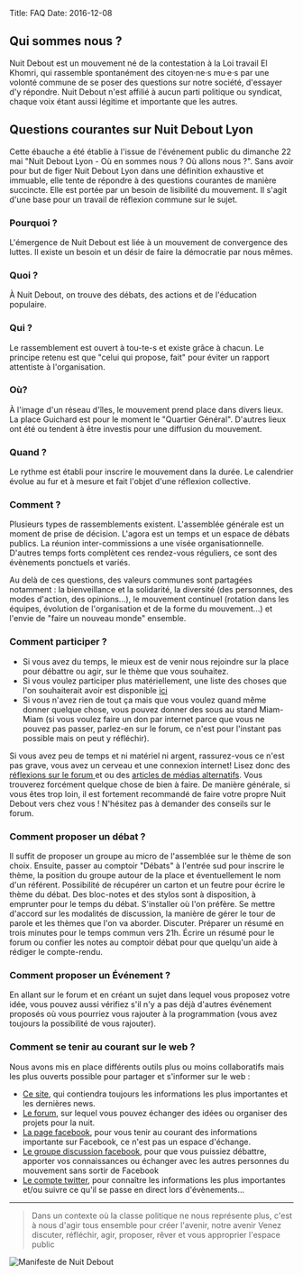 Title: FAQ
Date: 2016-12-08

Qui sommes nous ?
-----------------

Nuit Debout est un mouvement né de la contestation à la Loi travail El Khomri,
qui rassemble spontanément des citoyen·ne·s mu·e·s par une volonté commune de
se poser des questions sur notre société, d'essayer d'y répondre. Nuit Debout
n'est affilié à aucun parti politique ou syndicat, chaque voix étant aussi
légitime et importante que les autres.

Questions courantes sur Nuit Debout Lyon
----------------------------------------

 Cette ébauche a été établie à l'issue de l'événement public du dimanche 22 mai
 "Nuit Debout Lyon - Où en sommes nous ? Où allons nous ?". Sans avoir pour but
 de figer Nuit Debout Lyon dans une définition exhaustive et immuable, elle
 tente de répondre à des questions courantes de manière succincte. Elle est
 portée par un besoin de lisibilité du mouvement. Il s'agit d'une base pour un
 travail de réflexion commune sur le sujet.

### Pourquoi ?

L'émergence de Nuit Debout est liée à un mouvement de convergence des luttes.
Il existe un besoin et un désir de faire la démocratie par nous mêmes.

### Quoi ?

À Nuit Debout, on trouve des débats, des actions et de l'éducation populaire.

### Qui ?

Le rassemblement est ouvert à tou-te-s et existe grâce à chacun. Le principe
retenu est que "celui qui propose, fait" pour éviter un rapport attentiste à
l'organisation.

### Où?

À l'image d'un réseau d'îles, le mouvement prend place dans divers lieux. La
place Guichard est pour le moment le "Quartier Général". D'autres lieux ont
été ou tendent à être investis pour une diffusion du mouvement.

### Quand ?

Le rythme est établi pour inscrire le mouvement dans la durée. Le calendrier
évolue au fur et à mesure et fait l'objet d'une réflexion collective.

### Comment ?

Plusieurs types de rassemblements existent. L'assemblée générale est un moment
de prise de décision. L'agora est un temps et un espace de débats publics. La
réunion inter-commissions a une visée organisationnelle. D'autres temps forts
complètent ces rendez-vous réguliers, ce sont des évènements ponctuels et
variés.

Au delà de ces questions, des valeurs communes sont partagées notamment : la
bienveillance et la solidarité, la diversité (des personnes, des modes
d'action, des opinions...), le mouvement continuel (rotation dans les équipes,
évolution de l'organisation et de la forme du mouvement...) et l'envie de
"faire un nouveau monde" ensemble.

### Comment participer ?

* Si vous avez du temps, le mieux est de venir nous rejoindre sur la place pour
  débattre ou agir, sur le thème que vous souhaitez.
* Si vous voulez participer plus matériellement, une liste des choses que l'on
  souhaiterait avoir est disponible
  [ici](https://mensuel.framapad.org/p/besoins_materiel_nd_lyon)
* Si vous n'avez rien de tout ça mais que vous voulez quand même donner quelque
  chose, vous pouvez donner des sous au stand Miam-Miam (si vous voulez faire
  un don par internet parce que vous ne pouvez pas passer, parlez-en sur le
  forum, ce n'est pour l'instant pas possible mais on peut y réfléchir).

Si vous avez peu de temps et ni matériel ni argent, rassurez-vous ce n'est pas
grave, vous avez un cerveau et une connexion internet! Lisez donc des
[réflexions sur le forum ](https://forum.nuitdeboutlyon.fr/c/reflexions) et ou
des [articles de médias
alternatifs](https://forum.nuitdeboutlyon.fr/t/cartographie-des-medias-interessants).
Vous trouverez forcément quelque chose de bien à faire. De manière générale, si
vous êtes trop loin, il est fortement recommandé de faire votre propre Nuit
Debout vers chez vous ! N'hésitez pas à demander des conseils sur le forum.

### Comment proposer un débat ?

Il suffit de proposer un groupe au micro de l'assemblée sur le thème de son
choix. Ensuite, passer au comptoir "Débats" à l'entrée sud pour inscrire le
thème, la position du groupe autour de la place et éventuellement le nom d'un
référent. Possibilité de récupérer un carton et un feutre pour écrire le thème
du débat. Des bloc-notes et des stylos sont à disposition, à emprunter pour le
temps du débat. S'installer où l'on préfère. Se mettre d'accord sur les
modalités de discussion, la manière de gérer le tour de parole et les thèmes
que l'on va aborder. Discuter. Préparer un résumé en trois minutes pour le
temps commun vers 21h. Écrire un résumé pour le forum ou confier les notes au
comptoir débat pour que quelqu'un aide à rédiger le compte-rendu.

### Comment proposer un Événement ?

En allant sur le forum et en créant un sujet dans lequel vous proposez votre
idée, vous pouvez aussi vérifiez s'il n'y a pas déjà d'autres événement
proposés où vous pourriez vous rajouter à la programmation (vous avez toujours
la possibilité de vous rajouter).

### Comment se tenir au courant sur le web ?

Nous avons mis en place différents outils plus ou moins collaboratifs mais les
plus ouverts possible pour partager et s'informer sur le web :

* [Ce site](https://nuitdeboutlyon.fr/), qui contiendra toujours les
  informations les plus importantes et les dernières news.
* [Le forum](https://forum.nuitdeboutlyon.fr/), sur lequel vous pouvez échanger
  des idées ou organiser des projets pour la nuit.
* [La page facebook](https://www.facebook.com/NuitDeboutLyon), pour vous tenir
  au courant des informations importante sur Facebook, ce n'est pas un espace
  d'échange.
* [Le groupe discussion
  facebook](https://www.facebook.com/groups/1355754227784900/), pour que vous
  puissiez débattre, apporter vos connaissances ou échanger avec les autres
  personnes du mouvement sans sortir de Facebook
* [Le compte twitter](http://twitter.com/nuitdeboutlyon), pour connaître les
  informations les plus importantes et/ou suivre ce qu'il se passe en direct
  lors d'évènements...

---

> Dans un contexte où la classe politique ne nous représente plus, c'est à nous
> d'agir tous ensemble pour créer l'avenir, notre avenir Venez discuter,
> réfléchir, agir, proposer, rêver et vous approprier l'espace public

![Manifeste de Nuit Debout](https://forum.nuitdeboutlyon.fr/uploads/default/optimized/1X/235a1bffe91c40ff19a59b2906c7ddbc00483a2d_1_689x486.jpg)
